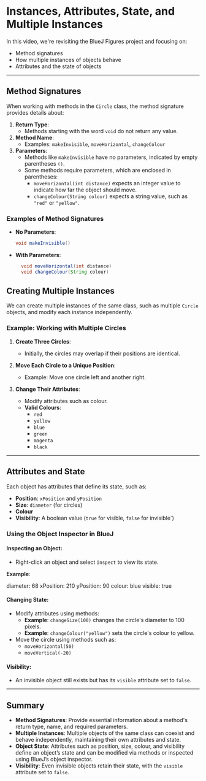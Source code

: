 # Instances, Attributes, State, and Multiple Instances

In this video, we're revisiting the BlueJ Figures project and focusing on:
- Method signatures
- How multiple instances of objects behave
- Attributes and the state of objects

---

## Method Signatures

When working with methods in the `Circle` class, the method signature provides details about:
1. **Return Type**:
   - Methods starting with the word `void` do not return any value.
2. **Method Name**:
   - Examples: `makeInvisible`, `moveHorizontal`, `changeColour`
3. **Parameters**:
   - Methods like `makeInvisible` have no parameters, indicated by empty parentheses `()`.
   - Some methods require parameters, which are enclosed in parentheses:
     - `moveHorizontal(int distance)` expects an integer value to indicate how far the object should move.
     - `changeColour(String colour)` expects a string value, such as `"red"` or `"yellow"`.

### Examples of Method Signatures

- **No Parameters**:
  ```java
  void makeInvisible()
    ```
- **With Parameters**:
  ```java
    void moveHorizontal(int distance)
    void changeColour(String colour)
    ```

## Creating Multiple Instances

We can create multiple instances of the same class, such as multiple `Circle` objects, and modify each instance independently.

### Example: Working with Multiple Circles

1. **Create Three Circles**:
   - Initially, the circles may overlap if their positions are identical.

2. **Move Each Circle to a Unique Position**:
   - Example: Move one circle left and another right.

3. **Change Their Attributes**:
   - Modify attributes such as colour.
   - **Valid Colours**:
     - `red`
     - `yellow`
     - `blue`
     - `green`
     - `magenta`
     - `black`

---

## Attributes and State

Each object has attributes that define its state, such as:
- **Position**: `xPosition` and `yPosition`
- **Size**: `diameter` (for circles)
- **Colour**
- **Visibility**: A boolean value (`true` for visible, `false` for invisible`)

### Using the Object Inspector in BlueJ

#### Inspecting an Object:
- Right-click an object and select `Inspect` to view its state.

**Example**:

diameter: 68 xPosition: 210 yPosition: 90 colour: blue visible: true


#### Changing State:
- Modify attributes using methods:
  - **Example**: `changeSize(100)` changes the circle's diameter to 100 pixels.
  - **Example**: `changeColour("yellow")` sets the circle's colour to yellow.
- Move the circle using methods such as:
  - `moveHorizontal(50)`
  - `moveVertical(-20)`

#### Visibility:
- An invisible object still exists but has its `visible` attribute set to `false`.

---

## Summary

- **Method Signatures**: Provide essential information about a method's return type, name, and required parameters.
- **Multiple Instances**: Multiple objects of the same class can coexist and behave independently, maintaining their own attributes and state.
- **Object State**: Attributes such as position, size, colour, and visibility define an object’s state and can be modified via methods or inspected using BlueJ’s object inspector.
- **Visibility**: Even invisible objects retain their state, with the `visible` attribute set to `false`.
